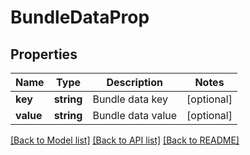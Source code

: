 # BundleDataProp

## Properties
Name | Type | Description | Notes
------------ | ------------- | ------------- | -------------
**key** | **string** | Bundle data key | [optional] 
**value** | **string** | Bundle data value | [optional] 

[[Back to Model list]](../README.md#documentation-for-models) [[Back to API list]](../README.md#documentation-for-api-endpoints) [[Back to README]](../README.md)


